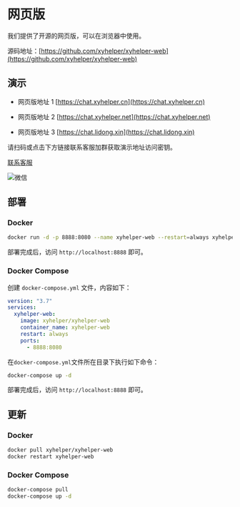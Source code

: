 # 网页版

我们提供了开源的网页版，可以在浏览器中使用。

源码地址：[https://github.com/xyhelper/xyhelper-web](https://github.com/xyhelper/xyhelper-web)

## 演示

- 网页版地址 1 [https://chat.xyhelper.cn](https://chat.xyhelper.cn)
- 网页版地址 2 [https://chat.xyhelper.net](https://chat.xyhelper.net)

- 网页版地址 3 [https://chat.lidong.xin](https://chat.lidong.xin)

请扫码或点击下方链接联系客服加群获取演示地址访问密钥。

[联系客服](https://work.weixin.qq.com/kfid/kfc97c97206f588c396)

![微信](https://work.weixin.qq.com/kf/kefu/qrcode?kfcode=kfc97c97206f588c396)

## 部署

### Docker

```bash
docker run -d -p 8888:8080 --name xyhelper-web --restart=always xyhelper/xyhelper-web
```

部署完成后，访问 `http://localhost:8888` 即可。

### Docker Compose

创建 `docker-compose.yml` 文件，内容如下：

```yaml
version: "3.7"
services:
  xyhelper-web:
    image: xyhelper/xyhelper-web
    container_name: xyhelper-web
    restart: always
    ports:
      - 8888:8080
```

在`docker-compose.yml`文件所在目录下执行如下命令：

```bash
docker-compose up -d
```

部署完成后，访问 `http://localhost:8888` 即可。

## 更新

### Docker

```bash
docker pull xyhelper/xyhelper-web
docker restart xyhelper-web
```

### Docker Compose

```bash
docker-compose pull
docker-compose up -d
```
